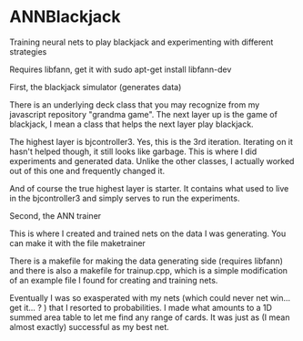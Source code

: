 # ANNBlackjack
Training neural nets to play blackjack and experimenting with different strategies

Requires libfann, get it with
  sudo apt-get install libfann-dev
  
  First, the blackjack simulator (generates data)

There is an underlying deck class that you may recognize from my javascript repository "grandma game".
The next layer up is the game of blackjack, I mean a class that helps the next layer play blackjack.

The highest layer is bjcontroller3. Yes, this is the 3rd iteration. Iterating on it hasn't helped though,
it still looks like garbage. This is where I did experiments and generated data. Unlike the other classes,
I actually worked out of this one and frequently changed it.

And of course the true highest layer is starter. It contains what used to live in the bjcontroller3 and simply
serves to run the experiments.

  Second, the ANN trainer
  
This is where I created and trained nets on the data I was generating. You can make it with the file maketrainer




There is a makefile for making the data generating side (requires libfann) and there is also a makefile for trainup.cpp,
which is a simple modification of an example file I found for creating and training nets.

Eventually I was so exasperated with my nets (which could never net win... get it... ? ) that I resorted to
probabilities. I made what amounts to a 1D summed area table to let me find any range of cards. It was just as (I mean almost exactly) successful as my best net.
